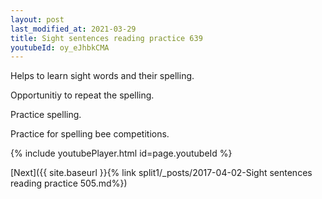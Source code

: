 ```yaml
---
layout: post
last_modified_at: 2021-03-29
title: Sight sentences reading practice 639
youtubeId: oy_eJhbkCMA
---
```

 
 
Helps to learn sight words and their spelling.

Opportunitiy to repeat the spelling. 

Practice spelling. 
 
Practice for spelling bee competitions. 
 
{% include youtubePlayer.html id=page.youtubeId %}
 
 

[Next]({{ site.baseurl }}{% link  split1/_posts/2017-04-02-Sight sentences reading practice 505.md%})
 
